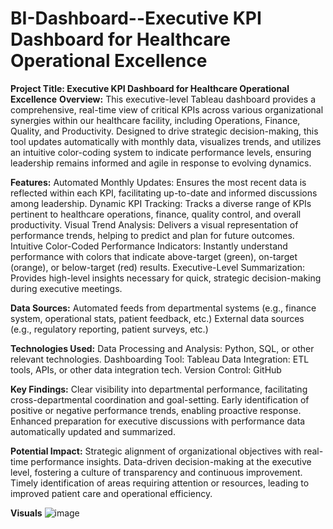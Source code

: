 # BI-Dashboard--Executive KPI Dashboard for Healthcare Operational Excellence

**Project Title: Executive KPI Dashboard for Healthcare Operational Excellence**
**Overview:**
This executive-level Tableau dashboard provides a comprehensive, real-time view of critical KPIs across various organizational synergies within our healthcare facility, including Operations, Finance, Quality, and Productivity. Designed to drive strategic decision-making, this tool updates automatically with monthly data, visualizes trends, and utilizes an intuitive color-coding system to indicate performance levels, ensuring leadership remains informed and agile in response to evolving dynamics.

**Features:**
Automated Monthly Updates: Ensures the most recent data is reflected within each KPI, facilitating up-to-date and informed discussions among leadership.
Dynamic KPI Tracking: Tracks a diverse range of KPIs pertinent to healthcare operations, finance, quality control, and overall productivity.
Visual Trend Analysis: Delivers a visual representation of performance trends, helping to predict and plan for future outcomes.
Intuitive Color-Coded Performance Indicators: Instantly understand performance with colors that indicate above-target (green), on-target (orange), or below-target (red) results.
Executive-Level Summarization: Provides high-level insights necessary for quick, strategic decision-making during executive meetings.

**Data Sources:**
Automated feeds from departmental systems (e.g., finance system, operational stats, patient feedback, etc.)
External data sources (e.g., regulatory reporting, patient surveys, etc.)

**Technologies Used:**
Data Processing and Analysis: Python, SQL, or other relevant technologies.
Dashboarding Tool: Tableau
Data Integration: ETL tools, APIs, or other data integration tech.
Version Control: GitHub

**Key Findings:**
Clear visibility into departmental performance, facilitating cross-departmental coordination and goal-setting.
Early identification of positive or negative performance trends, enabling proactive response.
Enhanced preparation for executive discussions with performance data automatically updated and summarized.

**Potential Impact:**
Strategic alignment of organizational objectives with real-time performance insights.
Data-driven decision-making at the executive level, fostering a culture of transparency and continuous improvement.
Timely identification of areas requiring attention or resources, leading to improved patient care and operational efficiency.

**Visuals**
![image](https://github.com/SammyDS9/BI-Dashboard---Entity-level-KPI-tracker/assets/116521537/cf2672f1-94c2-4ae9-a1e5-d99d12a6a30e)
